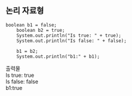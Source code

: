 ## 논리 자료형

	boolean b1 = false;
		boolean b2 = true;
		System.out.println("Is true: " + true);
		System.out.println("Is false: " + false);
		
		b1 = b2;
		System.out.println("b1:" + b1);
    
출력물  
Is true: true  
Is false: false  
b1:true  
